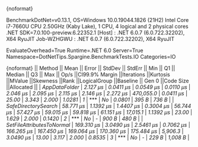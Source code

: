 {noformat}

BenchmarkDotNet=v0.13.1, OS=Windows 10.0.19044.1826 (21H2)
Intel Core i7-7660U CPU 2.50GHz (Kaby Lake), 1 CPU, 4 logical and 2 physical cores
.NET SDK=7.0.100-preview.6.22352.1
  [Host]     : .NET 6.0.7 (6.0.722.32202), X64 RyuJIT
  Job-WZHGWU : .NET 6.0.7 (6.0.722.32202), X64 RyuJIT

EvaluateOverhead=True  Runtime=.NET 6.0  Server=True  
Namespace=DotNetTips.Spargine.BenchmarkTests.IO  Categories=IO  

{noformat}
||                   Method ||      Mean ||    Error ||   StdDev ||   StdErr ||       Min ||        Q1 ||    Median ||        Q3 ||       Max ||     Op/s ||CI99.9% Margin ||Iterations ||Kurtosis ||MValue ||Skewness ||Rank ||LogicalGroup ||Baseline || Gen 0 ||Code Size ||Allocated ||
|             *AppDataFolder* |   *2.127 μs* | *0.0411 μs* | *0.0549 μs* | *0.0110 μs* |   *2.046 μs* |   *2.095 μs* |   *2.115 μs* |   *2.146 μs* |   *2.272 μs* | *470,055.0* |      *0.0411 μs* |      *25.00* |    *3.343* |  *2.000* |   *1.0281* |    *1* |            *** |       *No* | *0.0801* |     *395 B* |     *736 B* |
|       *SafeDirectorySearch* |  *58.771 μs* | *1.1392 μs* | *1.4407 μs* | *0.3004 μs* |  *56.744 μs* |  *57.427 μs* |  *59.015 μs* |  *59.818 μs* |  *61.151 μs* |  *17,015.1* |      *1.1392 μs* |      *23.00* |    *1.629* |  *2.000* |   *0.1420* |    *2* |            *** |       *No* |      *-* |     *900 B* |     *480 B* |
| *SetFileAttributesToNormal* | *169.310 μs* | *3.0490 μs* | *2.5461 μs* | *0.7062 μs* | *166.265 μs* | *167.450 μs* | *169.064 μs* | *170.360 μs* | *175.484 μs* |   *5,906.3* |      *3.0490 μs* |      *13.00* |    *3.117* |  *2.000* |   *0.8535* |    *3* |            *** |       *No* |      *-* |     *229 B* |   *1,008 B* |
